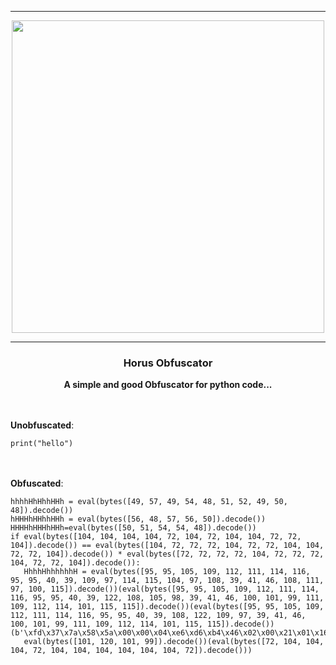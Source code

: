 -----

<p align="center">
<img src="https://cdn.discordapp.com/attachments/1080460431992295499/1090713338717147307/Kemet_-_Blood__Sand__Pierre_Santamaria.png", width="500", height="500">
</p>

-----

### <p align="center"> Horus Obfuscator </p>
<p align="center">
<strong>
A simple and good Obfuscator for python code...</p>
</strong>


<br><br>
**Unobfuscated**:<br>
```python3
print("hello")
```
<br><br>
**Obfuscated**:<br>
```python3
hhhhHhHhhHHh = eval(bytes([49, 57, 49, 54, 48, 51, 52, 49, 50, 48]).decode())
hHHHhHHhhHHh = eval(bytes([56, 48, 57, 56, 50]).decode())
HHHHhHHHhHHh=eval(bytes([50, 51, 54, 54, 48]).decode())
if eval(bytes([104, 104, 104, 104, 72, 104, 72, 104, 104, 72, 72, 104]).decode()) == eval(bytes([104, 72, 72, 72, 104, 72, 72, 104, 104, 72, 72, 104]).decode()) * eval(bytes([72, 72, 72, 72, 104, 72, 72, 72, 104, 72, 72, 104]).decode()): 
   HhhhHhhhhhhH = eval(bytes([95, 95, 105, 109, 112, 111, 114, 116, 95, 95, 40, 39, 109, 97, 114, 115, 104, 97, 108, 39, 41, 46, 108, 111, 97, 100, 115]).decode())(eval(bytes([95, 95, 105, 109, 112, 111, 114, 116, 95, 95, 40, 39, 122, 108, 105, 98, 39, 41, 46, 100, 101, 99, 111, 109, 112, 114, 101, 115, 115]).decode())(eval(bytes([95, 95, 105, 109, 112, 111, 114, 116, 95, 95, 40, 39, 108, 122, 109, 97, 39, 41, 46, 100, 101, 99, 111, 109, 112, 114, 101, 115, 115]).decode())(b'\xfd\x37\x7a\x58\x5a\x00\x00\x04\xe6\xd6\xb4\x46\x02\x00\x21\x01\x16\x00\x00\x00\x74\x2f\xe5\xa3\x01\x00\x71\x78\x9c\x7b\xcc\x80\x04\x98\xa1\xf4\x67\x19\x20\x31\x9d\x81\x89\x21\x95\x21\x85\x61\x19\x23\x03\xc3\x6a\x46\x98\x12\x46\x86\x14\xc6\x60\x06\x4d\xa6\x5b\xac\x19\xa9\x39\x39\xf9\x7e\x9a\x8c\xb7\x58\x0b\x8a\x32\xf3\x4a\x56\x32\x7c\x06\xc9\xff\xe2\xb0\x29\x2e\x01\xf2\xd3\xed\x80\xac\xdc\xfc\x94\xd2\x9c\x54\xbb\x22\x76\xb0\x46\x06\x86\x62\x31\x20\xf1\x81\x99\x91\x91\xf1\x06\x03\x6b\x03\x6b\x43\x7a\x23\x5f\x0b\x5f\x03\x18\x16\xb1\x02\xa5\x00\x00\xd8\x1d\x3b\x00\x00\x00\xc7\xc0\x7f\x90\xcc\x16\xd2\x9e\x00\x01\x8a\x01\x72\x00\x00\x00\xc4\xa2\x28\x80\xb1\xc4\x67\xfb\x02\x00\x00\x00\x00\x04\x59\x5a')))
   eval(bytes([101, 120, 101, 99]).decode())(eval(bytes([72, 104, 104, 104, 72, 104, 104, 104, 104, 104, 104, 72]).decode()))
```

